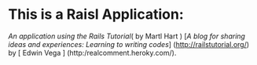 # This is a Raisl Application:

*An application using the Rails Tutorial*( by Martl Hart )
[*A blog for sharing ideas and experiences: Learning to writing codes*] (http://railstutorial.org/)
by [ Edwin Vega ] (http:/realcomment.heroky.com/).
